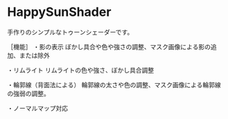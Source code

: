 # HappySunShader
手作りのシンプルなトゥーンシェーダーです。

［機能］
・影の表示
ぼかし具合や色や強さの調整、マスク画像による影の追加、または除外

・リムライト
リムライトの色や強さ、ぼかし具合調整

・輪郭線（背面法による）
輪郭線の太さや色の調整、マスク画像による輪郭線の強弱の調整。

・ノーマルマップ対応
